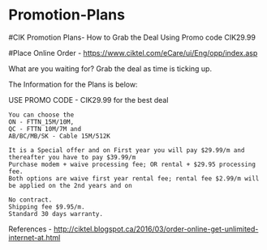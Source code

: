 # Promotion-Plans

#CIK Promotion Plans- How to Grab the Deal Using Promo code CIK29.99

#Place Online Order - https://www.ciktel.com/eCare/ui/Eng/opp/index.asp

What are you waiting for? Grab the deal as time is ticking up.

The Information for the Plans is below:

USE PROMO CODE - CIK29.99 for the best deal

    You can choose the 
    ON - FTTN_15M/10M, 
    QC - FTTN 10M/7M and 
    AB/BC/MB/SK - Cable 15M/512K 
    
    It is a Special offer and on First year you will pay $29.99/m and thereafter you have to pay $39.99/m
    Purchase modem + waive processing fee; OR rental + $29.95 processing fee.
    Both options are waive first year rental fee; rental fee $2.99/m will be applied on the 2nd years and on

    No contract.
    Shipping fee $9.95/m.
    Standard 30 days warranty.

References - http://ciktel.blogspot.ca/2016/03/order-online-get-unlimited-internet-at.html
